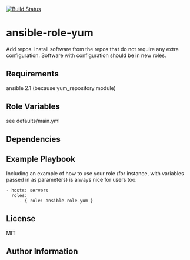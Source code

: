 [![Build Status](https://travis-ci.org/CSCfi/ansible-role-yum.svg?branch=master)](https://travis-ci.org/CSCfi/ansible-role-yum)

ansible-role-yum
=========

Add repos. Install software from the repos that do not require any extra configuration. Software with configuration should be in new roles. 

Requirements
------------

ansible 2.1 (because yum_repository module)


Role Variables
--------------

see defaults/main.yml

Dependencies
------------


Example Playbook
----------------

Including an example of how to use your role (for instance, with variables passed in as parameters) is always nice for users too:

    - hosts: servers
      roles:
         - { role: ansible-role-yum }

License
-------

MIT

Author Information
------------------


